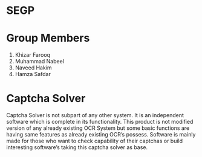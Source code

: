 # SEGP
# Group Members
1. Khizar Farooq
2. Muhammad Nabeel
3. Naveed Hakim
4. Hamza Safdar

# Captcha Solver
Captcha Solver is not subpart of any other system. It is an independent software which is complete in its functionality. This product is not modified version of any already existing OCR System but some basic functions are having same features as already existing OCR’s possess. Software is mainly made for those who want to check capability of their captchas or build interesting software’s taking this captcha solver as base. 
